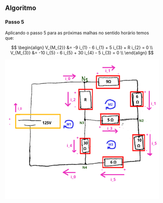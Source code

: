 
<div class="grid-50-50">
<div class="grid-element normal">

## Algoritmo

### Passo 5

Aplicando o passo 5 para as próximas malhas no sentido horário temos que:

$$ 
\begin{align}
    V_{M_{2}} &= -9 i_{1} - 6 i_{1} + 5 i_{3} + R i_{2} = 0 \\
    V_{M_{3}} &= -10 i_{5} - 6 i_{5} + 30 i_{4} - 5 i_{3} = 0 \\
\end{align}
$$

</div>
<div class="grid-element">

<!-- _class: transparent -->
![grid-img](./img/circuito_final.png)

</div>
</div>
